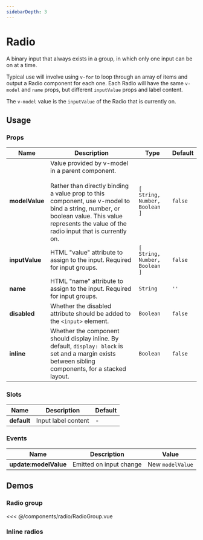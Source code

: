 ```yaml
---
sidebarDepth: 3
---
```


<script setup>
import RadioGroup from './RadioGroup.vue';
</script>

# Radio

A binary input that always exists in a group, in which only one input can be
on at a time.

Typical use will involve using `v-for` to loop through an array of items and
output a Radio component for each one. Each Radio will have the same `v-model`
and `name` props, but different `inputValue` props and label content.

The `v-model` value is the `inputValue` of the Radio that is currently on.

## Usage

### Props

| Name | Description | Type | Default |
| --- | --- | --- | --- |
| **modelValue** | Value provided by v-model in a parent component.<br><br>Rather than directly binding a value prop to this component, use v-model to bind a string, number, or boolean value. This value represents the value of the radio input that is currently on. | `[ String, Number, Boolean ]` | `false` |
| **inputValue** | HTML "value" attribute to assign to the input. Required for input groups. | `[ String, Number, Boolean ]` | `false` |
| **name** | HTML "name" attribute to assign to the input. Required for input groups. | `String` | `''` |
| **disabled** | Whether the disabled attribute should be added to the `<input>` element. | `Boolean` | `false` |
| **inline** | Whether the component should display inline. By default, `display: block` is set and a margin exists between sibling components, for a stacked layout. | `Boolean` | `false` |

### Slots

| Name | Description | Default |
| --- | --- | --- |
| **default** | Input label content | - |

### Events

| Name | Description | Value |
| --- | --- | --- |
| **update:modelValue** | Emitted on input change | New `modelValue` |

## Demos

### Radio group

<RadioGroup />

<<< @/components/radio/RadioGroup.vue

### Inline radios
